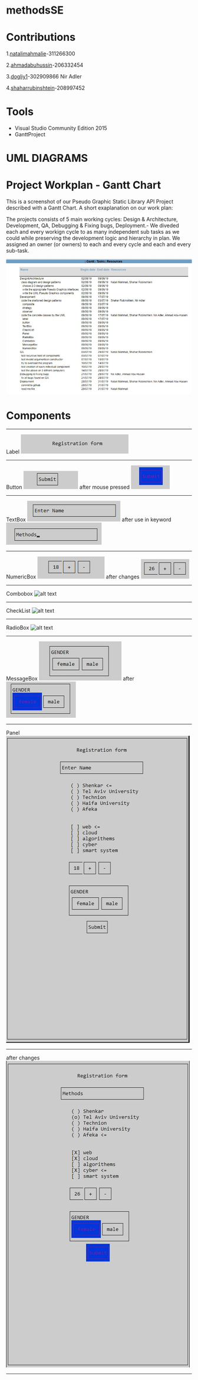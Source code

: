 # methodsSE
# Contributions

1.[natalimahmalie](https://github.com/nataliemahmalie)-311266300

2.[ahmadabuhussin](https://github.com/ahmadabuhussin)-206332454

3.[dogliy1](https://github.com/dogliy1)-302909866 Nir Adler

4.[shaharrubinshtein](https://github.com/shaharrubinshtein)-208997452
# Tools
* Visual Studio Community Edition 2015
* GanttProject

# UML DIAGRAMS

# Project Workplan - Gantt Chart
This is a screenshot of our Pseudo Graphic Static Library API Project described with a Gantt Chart.
A short exaplanation on our work plan:

The projects consists of 5 main working cycles: Design & Architecture, Development, QA, Debugging & Fixing bugs, Deployment.- We diveded each and every workign cycle to as many independent sub tasks as we could while preserving the development logic and hierarchy in plan.
We assigned an owner (or owners) to each and every cycle and each and every sub-task.

![alt text](https://github.com/nataliemahmalie/methodsSE/blob/master/Pics/WhatsApp%20Image%202019-07-27%20at%2021.06.20.jpeg)

# Components
***
Label
![alt text](https://github.com/nataliemahmalie/methodsSE/blob/master/Pics/WhatsApp%20Image%202019-07-25%20at%2019.46.03.jpeg)
***
Button
![alt text](https://github.com/nataliemahmalie/methodsSE/blob/master/Pics/WhatsApp%20Image%202019-07-25%20at%2019.48.27.jpeg)
after mouse pressed
![alt text](https://github.com/nataliemahmalie/methodsSE/blob/master/Pics/WhatsApp%20Image%202019-07-25%20at%2019.54.17.jpeg)
***
TextBox 
![alt text](https://github.com/nataliemahmalie/methodsSE/blob/master/Pics/WhatsApp%20Image%202019-07-25%20at%2019.47.31.jpeg)
after use in keyword
![alt text](https://github.com/nataliemahmalie/methodsSE/blob/master/Pics/WhatsApp%20Image%202019-07-25%20at%2019.50.07.jpeg)
***
NumericBox 
![alt text](https://github.com/nataliemahmalie/methodsSE/blob/master/Pics/WhatsApp%20Image%202019-07-25%20at%2019.48.07.jpeg)
after changes
![alt text](https://github.com/nataliemahmalie/methodsSE/blob/master/Pics/WhatsApp%20Image%202019-07-25%20at%2019.53.35.jpeg)
***
Combobox
![alt text]()
***
CheckList
![alt text]()
***
RadioBox
![alt text]()
***
MessageBox
![alt text](https://github.com/nataliemahmalie/methodsSE/blob/master/Pics/WhatsApp%20Image%202019-07-25%20at%2019.48.18.jpeg)
after
![alt text](https://github.com/nataliemahmalie/methodsSE/blob/master/Pics/WhatsApp%20Image%202019-07-25%20at%2019.53.59.jpeg)
***
Panel
![alt text](https://github.com/nataliemahmalie/methodsSE/blob/master/Pics/WhatsApp%20Image%202019-07-25%20at%2019.47.10.jpeg)
***
after changes
![alt text](https://github.com/nataliemahmalie/methodsSE/blob/master/Pics/WhatsApp%20Image%202019-07-25%20at%2019.54.49.jpeg)
***
